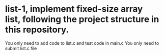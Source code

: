 # list-1, implement fixed-size array list, following the project structure in this repository.
You only need to add code to list.c and test code in main.c
You only need to submit list.c file

